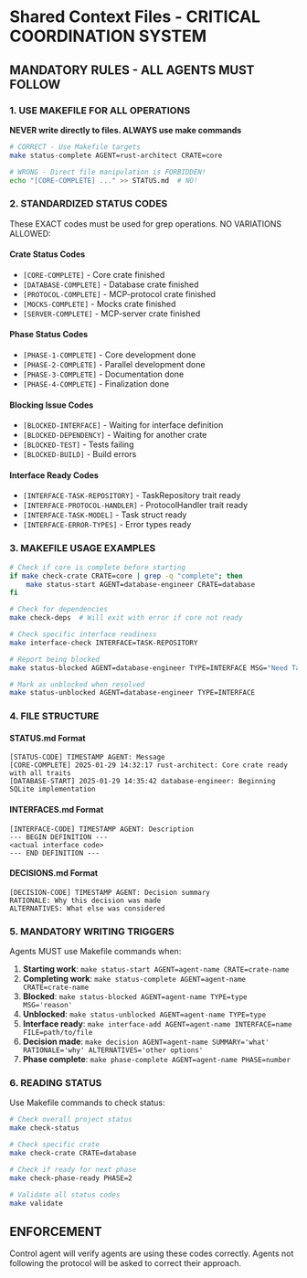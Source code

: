 # Shared Context Files - CRITICAL COORDINATION SYSTEM

## MANDATORY RULES - ALL AGENTS MUST FOLLOW

### 1. USE MAKEFILE FOR ALL OPERATIONS
**NEVER write directly to files. ALWAYS use make commands**

```bash
# CORRECT - Use Makefile targets
make status-complete AGENT=rust-architect CRATE=core

# WRONG - Direct file manipulation is FORBIDDEN!
echo "[CORE-COMPLETE] ..." >> STATUS.md  # NO!
```

### 2. STANDARDIZED STATUS CODES

These EXACT codes must be used for grep operations. NO VARIATIONS ALLOWED:

#### Crate Status Codes
- `[CORE-COMPLETE]` - Core crate finished
- `[DATABASE-COMPLETE]` - Database crate finished  
- `[PROTOCOL-COMPLETE]` - MCP-protocol crate finished
- `[MOCKS-COMPLETE]` - Mocks crate finished
- `[SERVER-COMPLETE]` - MCP-server crate finished

#### Phase Status Codes
- `[PHASE-1-COMPLETE]` - Core development done
- `[PHASE-2-COMPLETE]` - Parallel development done
- `[PHASE-3-COMPLETE]` - Documentation done
- `[PHASE-4-COMPLETE]` - Finalization done

#### Blocking Issue Codes
- `[BLOCKED-INTERFACE]` - Waiting for interface definition
- `[BLOCKED-DEPENDENCY]` - Waiting for another crate
- `[BLOCKED-TEST]` - Tests failing
- `[BLOCKED-BUILD]` - Build errors

#### Interface Ready Codes
- `[INTERFACE-TASK-REPOSITORY]` - TaskRepository trait ready
- `[INTERFACE-PROTOCOL-HANDLER]` - ProtocolHandler trait ready
- `[INTERFACE-TASK-MODEL]` - Task struct ready
- `[INTERFACE-ERROR-TYPES]` - Error types ready

### 3. MAKEFILE USAGE EXAMPLES

```bash
# Check if core is complete before starting
if make check-crate CRATE=core | grep -q "complete"; then
    make status-start AGENT=database-engineer CRATE=database
fi

# Check for dependencies
make check-deps  # Will exit with error if core not ready

# Check specific interface readiness
make interface-check INTERFACE=TASK-REPOSITORY

# Report being blocked
make status-blocked AGENT=database-engineer TYPE=INTERFACE MSG="Need TaskRepository trait"

# Mark as unblocked when resolved
make status-unblocked AGENT=database-engineer TYPE=INTERFACE
```

### 4. FILE STRUCTURE

#### STATUS.md Format
```
[STATUS-CODE] TIMESTAMP AGENT: Message
[CORE-COMPLETE] 2025-01-29 14:32:17 rust-architect: Core crate ready with all traits
[DATABASE-START] 2025-01-29 14:35:42 database-engineer: Beginning SQLite implementation
```

#### INTERFACES.md Format
```
[INTERFACE-CODE] TIMESTAMP AGENT: Description
--- BEGIN DEFINITION ---
<actual interface code>
--- END DEFINITION ---
```

#### DECISIONS.md Format
```
[DECISION-CODE] TIMESTAMP AGENT: Decision summary
RATIONALE: Why this decision was made
ALTERNATIVES: What else was considered
```

### 5. MANDATORY WRITING TRIGGERS

Agents MUST use Makefile commands when:

1. **Starting work**: `make status-start AGENT=agent-name CRATE=crate-name`
2. **Completing work**: `make status-complete AGENT=agent-name CRATE=crate-name`
3. **Blocked**: `make status-blocked AGENT=agent-name TYPE=type MSG='reason'`
4. **Unblocked**: `make status-unblocked AGENT=agent-name TYPE=type`
5. **Interface ready**: `make interface-add AGENT=agent-name INTERFACE=name FILE=path/to/file`
6. **Decision made**: `make decision AGENT=agent-name SUMMARY='what' RATIONALE='why' ALTERNATIVES='other options'`
7. **Phase complete**: `make phase-complete AGENT=agent-name PHASE=number`

### 6. READING STATUS

Use Makefile commands to check status:
```bash
# Check overall project status
make check-status

# Check specific crate
make check-crate CRATE=database

# Check if ready for next phase
make check-phase-ready PHASE=2

# Validate all status codes
make validate
```

## ENFORCEMENT

Control agent will verify agents are using these codes correctly. Agents not following the protocol will be asked to correct their approach.